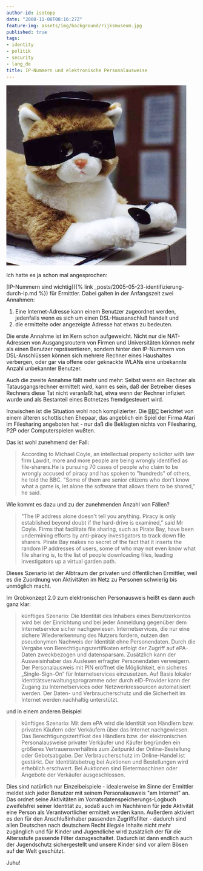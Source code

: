```yaml
---
author-id: isotopp
date: "2008-11-08T08:16:27Z"
feature-img: assets/img/background/rijksmuseum.jpg
published: true
tags:
- identity
- politik
- security
- lang_de
title: IP-Nummern und elektronische Personalausweise
---
```

![](/uploads/zorro.jpg)

Ich hatte es ja schon mal angesprochen:

[IP-Nummern sind wichtig]({% link _posts/2005-05-23-identifizierung-durch-ip.md %})
für Ermittler. Dabei galten in der Anfangszeit zwei Annahmen: 

1. Eine Internet-Adresse kann einem Benutzer zugeordnet werden, jedenfalls
   wenn es sich um einen DSL-Hausanschluß handelt und 
2. die ermittelte oder angezeigte Adresse hat etwas zu bedeuten.

Die erste Annahme ist im Kern schon aufgeweicht. Nicht nur die NAT-Adressen
von Ausgangsroutern von Firmen und Universitäten können mehr als einen
Benutzer repräsentieren, sondern hinter den IP-Nummern von DSL-Anschlüssen
können sich mehrere Rechner eines Haushaltes verbergen, oder gar via offene
oder geknackte WLANs eine unbekannte Anzahl unbekannter Benutzer.

Auch die zweite Annahme fällt mehr und mehr: Selbst wenn ein Rechner als
Tatausgangsrechner ermittelt wird, kann es sein, daß der Betreiber dieses
Rechners diese Tat nicht veranlaßt hat, etwa wenn der Rechner infiziert
wurde und als Bestanteil eines Botnetzes fremdgesteuert wird.

Inzwischen ist die Situation wohl noch komplizierter. Die 
[BBC](http://news.bbc.co.uk/2/hi/technology/7697898.stm) berichtet von einem
älteren schottischen Ehepaar, das angeblich ein Spiel der Firma Atari im
Filesharing angeboten hat - nur daß die Beklagten nichts von Filesharing,
P2P oder Computerspielen wußten.

Das ist wohl zunehmend der Fall:

> According to Michael Coyle, an intellectual property solicitor with law
> firm Lawdit, more and more people are being wrongly identified as
> file-sharers.He is pursuing 70 cases of people who claim to be wrongly
> accused of piracy and has spoken to "hundreds" of others, he told the BBC.
> "Some of them are senior citizens who don't know what a game is, let alone
> the software that allows them to be shared," he said.

Wie kommt es dazu und zu der zunehmenden Anzahl von Fällen? 

> "The IP address alone doesn't tell you anything. Piracy is only
> established beyond doubt if the hard-drive is examined," said Mr
> Coyle. Firms that facilitate file sharing, such as Pirate Bay, have been
> undermining efforts by anti-piracy investigators to track down file
> sharers. Pirate Bay makes no secret of the fact that it inserts the random
> IP addresses of users, some of who may not even know what file sharing is,
> to the list of people downloading files, leading investigators up a
> virtual garden path.

Dieses Szenario ist der Albtraum der privaten und öffentlichen Ermittler,
weil es die Zuordnung von Aktivitäten im Netz zu Personen schwierig bis
unmöglich macht.

Im Grobkonzept 2.0 zum elektronischen Personausweis heißt es dann auch ganz
klar:

> künftiges Szenario: Die Identität des Inhabers eines Benutzerkontos wird
> bei der Einrichtung und bei jeder Anmeldung gegenüber dem Internetservice
> sicher nachgewiesen. Internetservices, die nur eine sichere Wiedererkennung
> des Nutzers fordern, nutzen den pseudonymen Nachweis der Identität ohne
> Personendaten. Durch die Vergabe von Berechtigungszertifikaten erfolgt der
> Zugriff auf ePA-Daten zweckbezogen und datensparsam. Zusätzlich kann der
> Ausweisinhaber das Auslesen erfragter Personendaten verweigern. Der
> Personalausweis mit PIN eröffnet die Möglichkeit, ein sicheres
> „Single-Sign-On“ für Internetservices einzusetzen. Auf Basis lokaler
> Identitätsverwaltungsprogramme oder durch eID-Provider kann der Zugang zu
> Internetservices oder Netzwerkressourcen automatisiert werden. Der Daten-
> und Verbraucherschutz und die Sicherheit im Internet werden nachhaltig
> unterstützt.

und in einem anderen Beispiel

> künftiges Szenario: Mit dem ePA wird die Identität von Händlern bzw.
> privaten Käufern oder Verkäufern über das Internet nachgewiesen. Das
> Berechtigungszertifikat des Händlers bzw. der elektronischen
> Personalausweise privater Verkäufer und Käufer begründen ein größeres
> Vertrauensverhältnis zum Zeitpunkt der Online-Bestellung oder
> Gebotsabgabe. Der Verbraucherschutz im Online-Handel ist gestärkt. Der
> Identitätsbetrug bei Auktionen und Bestellungen wird erheblich erschwert.
> Bei Auktionen sind Bietermaschinen oder Angebote der Verkäufer
> ausgeschlossen.

Dies sind natürlich nur Einzelbeispiele - idealerweise im Sinne der
Ermittler meldet sich jeder Benutzer mit seinem Personalausweis "am
Internet" an. Das ordnet seine Aktivitäten im
Vorratsdatenspeicherungs-Logbuch zweifelsfrei seiner Identität zu, sodaß
auch im Nachhinein für jede Aktivität eine Person als Verantwortlicher
ermittelt werden kann. Außerdem aktiviert es den für den Anschlußinhaber
passenden Zugriffsfilter - dadurch sind allen Deutschen nach deutschem Recht
illegale Inhalte nicht mehr zugänglich und für Kinder und Jugendliche wird
zusätzlich der für die Altersstufe passende Filter dazugeschaltet. Dadurch
ist dann endlich auch der Jugendschutz sichergestellt und unsere Kinder sind
vor allem Bösen auf der Welt geschützt.

Juhu!
